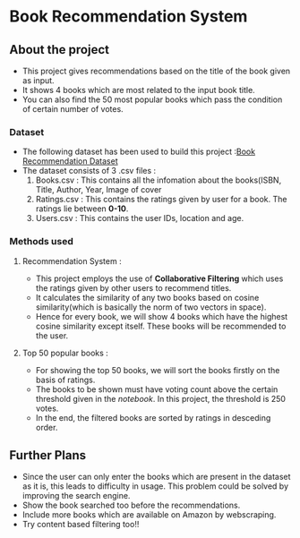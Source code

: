 # Book Recommendation System

## About the project 

* This project gives recommendations based on the title of the book given as input.
* It shows 4 books which are most related to the input book title.
* You can also find the 50 most popular books which pass the condition of certain number of votes.

### Dataset
* The following dataset has been used to build this project :[Book Recommendation Dataset](https://www.kaggle.com/datasets/arashnic/book-recommendation-dataset)
* The dataset consists of 3 .csv files :
  1. Books.csv : This contains all the infomation about the books(ISBN, Title, Author, Year, Image of cover
  2. Ratings.csv : This contains the ratings given by user for a book. The ratings lie between **0-10**.
  3. Users.csv : This contains the user IDs, location and age.

### Methods used

1. Recommendation System :
      * This project employs the use of **Collaborative Filtering** which uses the ratings given by other users to recommend titles. 
      * It calculates the similarity of any two books based on cosine similarity(which is basically the norm of two vectors in space).
      * Hence for every book, we will show 4 books which have the highest cosine similarity except itself. These books will be recommended to the user.

  

2. Top 50 popular books :
   * For showing the top 50 books, we will sort the books firstly on the basis of ratings.
   * The books to be shown must have voting count above the certain threshold given in the *notebook*. In this project, the threshold is 250 votes.
   * In the end, the filtered books are sorted by ratings in desceding order.


## Further Plans
* Since the user can only enter the books which are present in the dataset as it is, this leads to difficulty in usage. This problem could be solved by improving the search engine.
* Show the book searched too before the recommendations.
* Include more books which are available on Amazon by webscraping.
* Try content based filtering too!!
